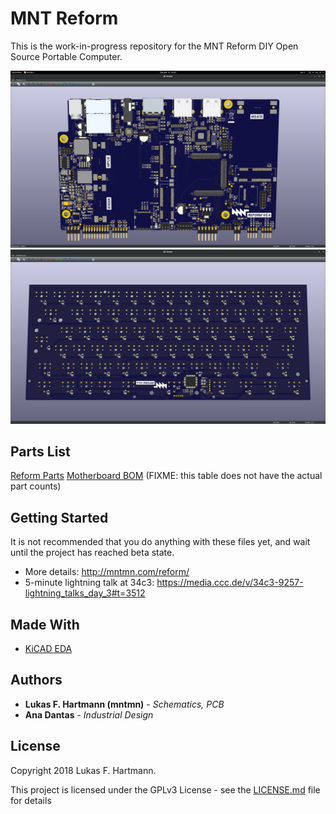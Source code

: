 # MNT Reform

This is the work-in-progress repository for the MNT Reform DIY Open Source Portable Computer.

![Reform 0.4 Motherboard PCB](pics/reform04-motherboardpcb.png)
![Reform 0.4 Keyboard PCB](pics/reform04-kbdpcb.png)

## Parts List

[Reform Parts](spreadsheets/production_status.csv)
[Motherboard BOM](spreadsheets/motherboard_bom.csv) (FIXME: this table does not have the actual part counts)

## Getting Started

It is not recommended that you do anything with these files yet, and wait until the project has reached beta state.

* More details: http://mntmn.com/reform/
* 5-minute lightning talk at 34c3: https://media.ccc.de/v/34c3-9257-lightning_talks_day_3#t=3512

## Made With

* [KiCAD EDA](http://kicad-pcb.org/)

## Authors

* **Lukas F. Hartmann (mntmn)** - *Schematics, PCB*
* **Ana Dantas** - *Industrial Design*

## License

Copyright 2018 Lukas F. Hartmann.

This project is licensed under the GPLv3 License - see the [LICENSE.md](LICENSE.md) file for details
